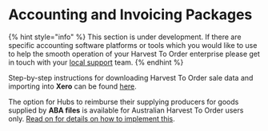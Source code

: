 # Accounting and Invoicing Packages

{% hint style="info" %}
This section is under development. If there are specific accounting software platforms or tools which you would like to use to help the smooth operation of your Harvest To Order enterprise please get in touch with your [local support](../../https://about.harvesttoorder.com/contact) team.
{% endhint %}

Step-by-step instructions for downloading Harvest To Order sale data and importing into **Xero** can be found [here](../../basic-features/reports.md#xero-invoices).

The option for Hubs to reimburse their supplying producers for goods supplied by **ABA files** is available for Australian Harvest To Order users only. [Read on for details on how to implement this](paying-suppliers.md).



